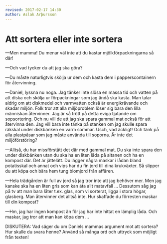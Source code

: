 ```yaml
---
revised: 2017-02-17 14:30 
author: Aslak Arþursson
---
```



Att sortera eller inte sortera
==================================
—Men mamma! Du menar väl inte att du kastar mjölkförpackningarna så där!
<!-- —But Mom! You surely don't mean that you throw away milk cartons like that!
  -->

—Och vad tycker du att jag ska göra?
<!-- —And what do you think that I should do?
  -->

—Du måste naturligtvis skölja ur dem och kasta dem i papperscontainern för återvinning.
<!-- —You must, of course, rinse them out and throw them in the paper container for recycling.
  -->

—Daniel, lyssna nu noga. Jag tänker inte slösa en massa tid och vatten på att diska och skölja ur förpackningar som jag ändå ska kasta. Man talar aldrig om att diskmedel och varmvatten också är energikrävande och skadar miljön. Folk tror att alla miljöproblem löser sig bara den lilla människan återvinner. Jag är så trött på detta eviga tjatande om sopsortering. Och nu vill de att jag ska spara gammal mat också för att återvinna den. Jag vill bara inte tänka på stanken om jag skulle spara räkskal under diskbänken en varm sommar. Usch, vad äckligt! Och tänk på alla plastpåsar som jag måste använda till soporna. Är inte det miljöförstöring?
<!-- —Daniel, now listen carefully. I don't plan on wasting a bunch of time and water to wash and rinse out packaging that I will still throw away. One never mentions that dish soap and hot water also requires energy and damages the environment. People believe that all environmental problems will solve themselves if only the little person recycles. I am so tired of this never-ending nagging about rubbish sorting. And now they also want me to save old food to recycle it. I don't even want to think about the stink if I should save prawn shells under the counter one warm summer. Ick, how nasty! And think about all the plastic bags that I must use for the trash. Isn't that pollution? 
  -->
  
—Alltså, du har missförstått det där med gammal mat. Du ska inte spara den under diskbänken utan du ska ha en liten låda på altanen och ha en kompost där. Det är jättelätt. Du lägger några maskar i lådan bland potatisskal och annat och vips har du fin jord till dina krukväxter. Så slipper du att köpa och bära hem tung blomjord från affären.
<!-- In other words, you have misunderstood the thing with the old food. You shouldn't save it under the counter, but you should have a little box on the balcony and have a compost there. It is super easy. You put some worms in the box among the potato peels and other things and BAM! you have fine dirt for your potted plants. Then, you don't have to buy and carry home heavy potting soil from the store.
  -->

—Hela trädgården är full av jord så jag tror inte att jag behöver mer. Men jag kanske ska ha en liten gris som kan äta allt matavfall ... Dessutom såg jag på tv att man bara låter t.ex. glas, som vi sorterat, ligga i stora högar, glasberg. Man återvinner det alltså inte. Hur skaffade du förresten maskar till din kompost?
<!-- The entire yard is full of dirt, so I don't believe that I need more. But I should probably have a little pig that can eat all of the food scraps. Besides, I saw on TV that they only let, for example, glass that we have sorted lie an a big piles, glass-mountains. That is to say, they don't recycle it. By the way, how do you acquire worms for your compost?
  -->

—Hm, jag har ingen kompost än för jag har inte hittat en lämplig låda. Och maskar, jag tror att man kan köpa dem ...
<!-- Hmmm, I don't have a compost yet since I haven't found an appropriate box. And worms, I think you can buy them ... 
 -->

DISKUTERA: Vad säger du om Daniels mammas argument mot att sortera? Hur skulle du svara henne? Använd så många ord och uttryck som möjligt från texten!

